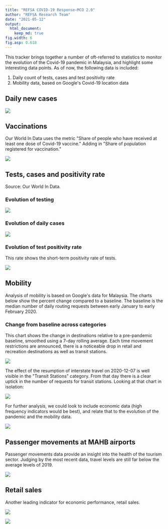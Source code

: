 ```yaml
---
title: "REFSA COVID-19 Response—MCO 2.0"
author: "REFSA Research Team"
date: "2021-05-12"
output: 
  html_document: 
    keep_md: true
fig.width: 6
fig.asp: 0.618
---
```






This tracker brings together a number of oft-referred to statistics to monitor the evolution of the Covid-19 pandemic in Malaysia, and highlight some interesting data points. As of now, the following data is included: 

 1. Daily count of tests, cases and test positivity rate
 2. Mobility data, based on Google's Covid-19 location data
 
## Daily new cases

![](REFSA_Covid19_2021_files/figure-html/covid-daily-new-cases-1.png)<!-- -->

## Vaccinations

Our World In Data uses the metric "Share of people who have received at least one dose of Covid-19 vaccine." Adding in "Share of population registered for vaccination." 

![](REFSA_Covid19_2021_files/figure-html/covid-vaccinations-1.png)<!-- -->



 
## Tests, cases and positivity rate

Source: Our World In Data. 



### Evolution of testing 

![](REFSA_Covid19_2021_files/figure-html/covid-daily-tests-1.png)<!-- -->

### Evolution of daily cases

![](REFSA_Covid19_2021_files/figure-html/covid-daily-cases-1.png)<!-- -->

### Evolution of test positivity rate

This rate shows the short-term positivity rate of tests. 

![](REFSA_Covid19_2021_files/figure-html/covid-posrate-1.png)<!-- -->

## Mobility

Analysis of mobility is based on Google's data for Malaysia. 
The charts below show the percent change compared to a baseline. The baseline is the median number of daily routing requests between early January to early February 2020. 



### Change from baseline across categories

This chart shows the change in destinations relative to a pre-pandemic baseline, smoothed using a 7-day rolling average. Each time movement restrictions are announced, there is a noticeable drop in retail and recreation destinations as well as transit stations. 

![](REFSA_Covid19_2021_files/figure-html/mobi-plot-all-1.png)<!-- -->

The effect of the resumption of interstate travel on 2020-12-07 is well visible in the "Transit Stations" category. From that day there is a clear uptick in the number of requests for transit stations. Looking at that chart in isolation: 

![](REFSA_Covid19_2021_files/figure-html/mobility-transit-1.png)<!-- -->

For further analysis, we could look to include economic data (high frequency indicators would be best), and relate that to the evolution of the pandemic and the mobility data. 

![](REFSA_Covid19_2021_files/figure-html/covid-retail-1.png)<!-- -->

## Passenger movements at MAHB airports

Passenger movements data provide an insight into the health of the tourism sector. Judging by the most recent data, travel levels are still far below the average levels of 2019. 

![](REFSA_Covid19_2021_files/figure-html/mahb_ops-1.png)<!-- -->
## Retail sales

Another leading indicator for economic performance, retail sales. 

![](REFSA_Covid19_2021_files/figure-html/covid-retail-sales-1.png)<!-- -->

![](REFSA_Covid19_2021_files/figure-html/covid-retail-sa-1.png)<!-- -->

